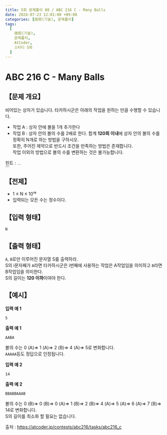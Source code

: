 ```yaml
---
title: 5회 문제풀이 08 / ABC 216 C - Many Balls
date: 2024-07-23 12:01:08 +09:00
categories: [技術(기술), 문제풀이]
tags:
  [
    技術(기술),
    문제풀이,
    AtCoder,
    스터디 5회
  ]
---
```

<!-- ko -->
# ABC 216 C - Many Balls
## 【문제 개요】
비어있는 상자가 있습니다. 타카하시군은 아래의 작업을 원하는 만큼 수행할 수 있습니다.
- 작업 A : 상자 안에 볼을 1개 추가한다
- 작업 B : 상자 안의 볼의 수를 2배로 한다.
합계 **120회 이내**에 상자 안의 볼의 수를 정확히 N개로 하는 방법을 구하시오.<br>
또한, 주어진 제약으로 반드시 조건을 만족하는 방법은 존재합니다.<br>
작업 이외의 방법으로 볼의 수를 변환하는 것은 불가능합니다.

힌트 : <span style="font-size:0.1rem">
 이진법(binary) 활용<br>
 그리디(Greedy) 접근<br>
 역순으로 생각하기
</span>

## 【전제】
- 1 ≤ N ≤ 10¹⁸
- 입력되는 모든 수는 정수이다.

## 【입력 형태】
```
N
```

## 【출력 형태】
`A`, `B`로만 이루어진 문자열 S를 출력하라.<br>
S의 i문자째가 `A`라면 타카하시군은 i번째에 사용하는 작업은 A작업임을 의미하고 `B`라면 B작업임을 의미한다.<br>
S의 길이는 **120 이하**이여야 한다.

## 【예시】

**입력 예 1**

```
5
```

**출력 예 1**

```
AABA
```
볼의 수는 0 (A)⇒ 1 (A)⇒ 2 (B)⇒ 4 (A)⇒ 5로 변화합니다.<br>
`AAAAA`등도 정답으로 인정됩니다.

**입력 예 2**

```
14
```

**출력 예 2**

```
BBABBAAAB
```
볼의 수는 0 (B)⇒ 0 (B)⇒ 0 (A)⇒ 1 (B)⇒ 2 (B)⇒ 4 (A)⇒ 5 (A)⇒ 6 (A)⇒ 7 (B)⇒ 14로 변화합니다.<br>
S의 길이를 최소화 할 필요는 없습니다.

출처 : <a href="https://atcoder.jp/contests/abc216/tasks/abc216_c">https://atcoder.jp/contests/abc216/tasks/abc216_c</a> 
<!-- endko -->
<!-- ja -->
<!-- endja -->